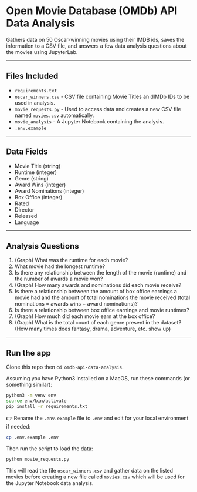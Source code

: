 # Open Movie Database (OMDb) API Data Analysis

Gathers data on 50 Oscar-winning movies using their IMDB ids, saves the information to a CSV file, and answers a few data analysis questions about the movies using JupyterLab.

---

## Files Included

* `requirements.txt`
* `oscar_winners.csv` - CSV file containing Movie Titles an dIMDb IDs to be used in analysis.
* `movie_requests.py` - Used to access data and creates a new CSV file named `movies.csv` automatically.
* `movie_analysis` - A Jupyter Notebook containing the analysis.
* `.env.example`

---

## Data Fields

* Movie Title (string)
* Runtime (integer)
* Genre (string)
* Award Wins (integer)
* Award Nominations (integer)
* Box Office (integer)
* Rated
* Director
* Released
* Language

---

## Analysis Questions

1. (Graph) What was the runtime for each movie?
2. What movie had the longest runtime?
3. Is there any relationship between the length of the movie (runtime) and the number of awards a movie won?
4. (Graph) How many awards and nominations did each movie receive?
5. Is there a relationship between the amount of box office earnings a movie had and the amount of total nominations the movie received (total nominations = awards wins + award nominations)?
6. Is there a relationship between box office earnings and movie runtimes?
7. (Graph) How much did each movie earn at the box office?
8. (Graph) What is the total count of each genre present in the dataset? (How many times does fantasy, drama, adventure, etc. show up)

---

## Run the app

Clone this repo then `cd omdb-api-data-analysis`.

Assuming you have Python3 installed on a MacOS, run these commands (or something similar):

```bash
python3 -m venv env
source env/bin/activate
pip install -r requirements.txt
```

👉 Rename the `.env.example` file to `.env` and edit for your local environment if needed:

```bash
cp .env.example .env
```

Then run the script to load the data:

```bash
python movie_requests.py
```

This will read the file `oscar_winners.csv` and gather data on the listed movies before creating a new file called `movies.csv` which will be used for the Jupyter Notebook data analysis.
